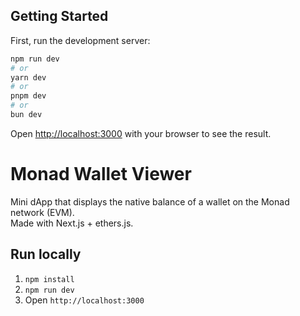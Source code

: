 

## Getting Started

First, run the development server:

```bash
npm run dev
# or
yarn dev
# or
pnpm dev
# or
bun dev
```

Open [http://localhost:3000](http://localhost:3000) with your browser to see the result.

# Monad Wallet Viewer

Mini dApp that displays the native balance of a wallet on the Monad network (EVM).  
Made with Next.js + ethers.js.

## Run locally

1. `npm install`
2. `npm run dev`
3. Open `http://localhost:3000`




